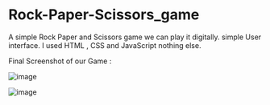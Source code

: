 # Rock-Paper-Scissors_game
A simple Rock Paper and Scissors game we can play it digitally.
simple User interface.
I used HTML , CSS and JavaScript nothing else.


Final Screenshot of our Game :

![image](https://github.com/vivekshitkar10/Rock-Paper-Scissors_game/assets/92878509/649060b8-3112-4e8e-ba22-3cbf47f6e749)

![image](https://github.com/vivekshitkar10/Rock-Paper-Scissors_game/assets/92878509/991cce36-230a-434c-970b-543c42ad8c92)




